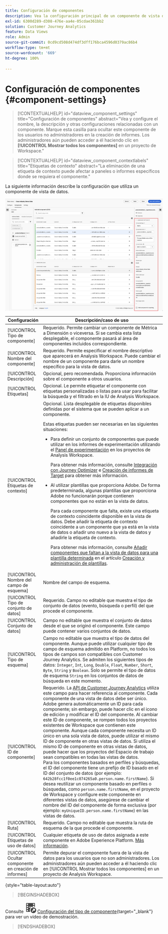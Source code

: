 ```yaml
---
title: Configuración de componentes
description: Vea la configuración principal de un componente de vista de datos.
exl-id: 6300d289-d308-476e-aa4e-05cdae361bb2
solution: Customer Journey Analytics
feature: Data Views
role: Admin
source-git-commit: 0cd9cd508d474df3dff176bca4596d0379ac86b4
workflow-type: tm+mt
source-wordcount: '669'
ht-degree: 100%

---
```


# Configuración de componentes {#component-settings}

<!-- markdownlint-disable MD034 -->

>[!CONTEXTUALHELP]
>id="dataview_component_settings"
>title="Configuración de componentes"
>abstract="Vea y configure el nombre, la descripción y otras configuraciones relacionadas con un componente. Marque esta casilla para ocultar este componente de los usuarios no administradores en la creación de informes. Los administradores aún pueden acceder a él haciendo clic en **[!UICONTROL Mostrar todos los componentes]** en un proyecto de Workspace."

<!-- markdownlint-enable MD034 -->

<!-- markdownlint-disable MD034 -->

>[!CONTEXTUALHELP]
>id="dataview_component_contextlabels"
>title="Etiquetas de contexto"
>abstract="La eliminación de una etiqueta de contexto puede afectar a paneles o informes específicos donde se requiera el componente."

<!-- markdownlint-enable MD034 -->


La siguiente información describe la configuración que utiliza un componente de vista de datos.

![La configuración de componentes se describe en esta sección](../assets/component-settings.png)

| Configuración | Descripción/caso de uso |
| --- | --- |
| [!UICONTROL Tipo de componente] | Requerido. Permite cambiar un componente de Métrica a Dimensión o viceversa. Si se cambia esta lista desplegable, el componente pasará al área de componentes incluidos correspondiente. |
| [!UICONTROL Nombre del componente] | Requerido. Permite especificar el nombre descriptivo que aparecerá en Analysis Workspace. Puede cambiar el nombre de un componente para darle un nombre específico para la vista de datos. |
| [!UICONTROL Descripción] | Opcional, pero recomendada. Proporciona información sobre el componente a otros usuarios. |
| [!UICONTROL Etiquetas] | Opcional. Le permite etiquetar el componente con etiquetas personalizadas o listas para usar para facilitar la búsqueda y el filtrado en la IU de Analysis Workspace. |
| [!UICONTROL Etiquetas de contexto] | Opcional. Lista desplegable de etiquetas disponibles definidas por el sistema que se pueden aplicar a un componente. <p>Estas etiquetas pueden ser necesarias en las siguientes situaciones:</p> <ul><li>Para definir un conjunto de componentes que puede utilizar en los informes de experimentación utilizando el [Panel de experimentación](/help/analysis-workspace/c-panels/experimentation.md) en los proyectos de Analysis Workspace.<p>Para obtener más información, consulte [Integración con Journey Optimizer](/help/integrations/ajo.md#data-view) e [Creación de informes de Target](/help/integrations/at.md) para obtener más información.</p></li><li>Al utilizar plantillas que proporciona Adobe. De forma predeterminada, algunas plantillas que proporciona Adobe no funcionarán porque contienen componentes que no están en la vista de datos.<p>Para cada componente que falta, existe una etiqueta de contexto coincidente disponible en la vista de datos. Debe añadir la etiqueta de contexto coincidente a un componente que ya está en la vista de datos o añadir uno nuevo a la vista de datos y añadirle la etiqueta de contexto.</p><p>Para obtener más información, consulte [Añadir componentes que faltan a la vista de datos para una plantilla determinada](/help/analysis-workspace/templates/create-templates.md#add-missing-components-to-the-data-view-for-a-given-template) en el artículo [Creación y administración de plantillas](/help/analysis-workspace/templates/create-templates.md).</p> |
| [!UICONTROL Nombre del campo de esquema] | Nombre del campo de esquema. |
| [!UICONTROL Tipo de conjunto de datos] | Requerido. Campo no editable que muestra el tipo de conjunto de datos (evento, búsqueda o perfil) del que procede el componente. |
| [!UICONTROL Conjunto de datos] | Campo no editable que muestra el conjunto de datos desde el que se originó el componente. Este campo puede contener varios conjuntos de datos. |
| [!UICONTROL Tipo de esquema] | Campo no editable que muestra el tipo de datos del componente. Aunque puede utilizar cualquier tipo de campo de esquema admitido en Platform, no todos los tipos de campos son compatibles con Customer Journey Analytics. Se admiten los siguientes tipos de datos: `Integer`, `Int`, `Long`, `Double`, `Float`, `Number`, `Short`, `Byte`, `String` y `Boolean`. Solo se permite el tipo de datos de esquema `String` en los conjuntos de datos de búsqueda en este momento. |
| [!UICONTROL ID de componente] | Requerido. La [API de Customer Journey Analytics](https://adobe.io/cja-apis/docs) utiliza este campo para hacer referencia al componente. Cada componente de una vista de datos debe ser único. Adobe genera automáticamente un ID para cada componente; sin embargo, puede hacer clic en el icono de edición y modificar el ID del componente. Al cambiar este ID de componente, se rompen todos los proyectos existentes de Workspace que contienen este componente. Aunque cada componente necesita un ID único en una sola vista de datos, puede utilizar el mismo ID de componente en otras vistas de datos. Si utiliza el mismo ID de componente en otras vistas de datos, puede hacer que los proyectos del Espacio de trabajo sean compatibles en todas las vistas de datos. <br/>Para los componentes basados en perfiles y búsquedas, el ID del componente tiene un prefijo de ID basado en el ID del conjunto de datos (por ejemplo: `642b28fcc1f0ee1c074265a0.person.name.firstName`). Si desea reutilizar un componente basado en perfiles o búsquedas, como `person.name.firstName`, en el proyecto de Workspace y configure este componente en diferentes vistas de datos, asegúrese de cambiar el nombre del ID del componente de forma exclusiva (por ejemplo: `myUniqueID.person.name.firstName`) en las vistas de datos. |
| [!UICONTROL Ruta] | Requerido. Campo no editable que muestra la ruta de esquema de la que procede el componente. |
| [!UICONTROL Etiquetas de uso de datos] | Cualquier etiqueta de uso de datos asignada a este componente en Adobe Experience Platform. [Más información](/help/data-views/data-governance.md). |
| [!UICONTROL Ocultar componente en creación de informes] | Permite depurar el componente fuera de la vista de datos para los usuarios que no son administradores. Los administradores aún pueden acceder a él haciendo clic en [!UICONTROL Mostrar todos los componentes] en un proyecto de Analysis Workspace. |

{style="table-layout:auto"}



>[!BEGINSHADEBOX]

Consulte ![VideoCheckedOut](/help/assets/icons/VideoCheckedOut.svg) [Configuración del tipo de componente](https://video.tv.adobe.com/v/333112/?quality=12&learn=on){target="_blank"} para ver un vídeo de demostración.

>[!ENDSHADEBOX]


